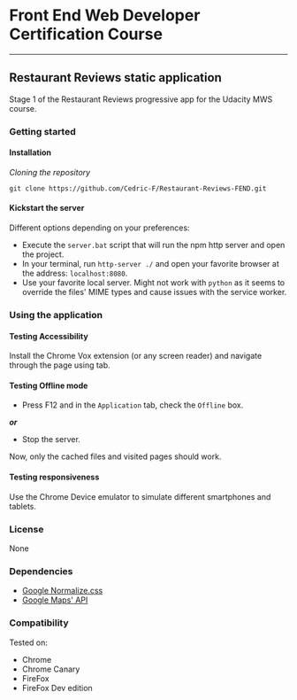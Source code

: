 # Front End Web Developer Certification Course

---

## Restaurant Reviews static application

Stage 1 of the Restaurant Reviews progressive app for the Udacity MWS course.

### Getting started

#### Installation

*Cloning the repository*

```
git clone https://github.com/Cedric-F/Restaurant-Reviews-FEND.git
```

#### Kickstart the server

Different options depending on your preferences:

- Execute the `server.bat` script that will run the npm http server and open the project.
- In your terminal, run `http-server ./` and open your favorite browser at the address: `localhost:8080`.
- Use your favorite local server.
Might not work with `python` as it seems to override the files' MIME types and cause issues with the service worker.

### Using the application

#### Testing Accessibility

Install the Chrome Vox extension (or any screen reader) and navigate through the page using tab.

#### Testing Offline mode

- Press F12 and in the `Application` tab, check the `Offline` box.

***or***

- Stop the server.

Now, only the cached files and visited pages should work.

#### Testing responsiveness

Use the Chrome Device emulator to simulate different smartphones and tablets.

### License

None

### Dependencies

* [Google Normalize.css](https://code.google.com/archive/p/normalize-css/)
* [Google Maps' API](https://developers.google.com/maps/documentation/)

### Compatibility

Tested on:

* Chrome
* Chrome Canary
* FireFox
* FireFox Dev edition
